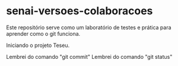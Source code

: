 # senai-versoes-colaboracoes

Este repositório serve como um laboratório de testes e prática para aprender como o git funciona.

Iniciando o projeto Teseu.

Lembrei do comando "git commit"
Lembrei do comando "git status"